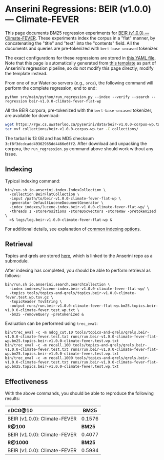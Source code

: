 # Anserini Regressions: BEIR (v1.0.0) &mdash; Climate-FEVER

This page documents BM25 regression experiments for [BEIR (v1.0.0) &mdash; Climate-FEVER](http://beir.ai/).
These experiments index the corpus in a "flat" manner, by concatenating the "title" and "text" into the "contents" field.
All the documents and queries are pre-tokenized with `bert-base-uncased` tokenizer.

The exact configurations for these regressions are stored in [this YAML file](../../src/main/resources/regression/beir-v1.0.0-climate-fever-flat-wp.yaml).
Note that this page is automatically generated from [this template](../../src/main/resources/docgen/templates/beir-v1.0.0-climate-fever-flat-wp.template) as part of Anserini's regression pipeline, so do not modify this page directly; modify the template instead.

From one of our Waterloo servers (e.g., `orca`), the following command will perform the complete regression, end to end:

```
python src/main/python/run_regression.py --index --verify --search --regression beir-v1.0.0-climate-fever-flat-wp
```

All the BEIR corpora, pre-tokenized with the `bert-base-uncased` tokenizer, are available for download:

```bash
wget https://rgw.cs.uwaterloo.ca/pyserini/data/beir-v1.0.0-corpus-wp.tar -P collections/
tar xvf collections/beir-v1.0.0-corpus-wp.tar -C collections/
```

The tarball is 13 GB and has MD5 checksum `3cf8f3dcdcadd49362965dd4466e6ff2`.
After download and unpacking the corpora, the `run_regression.py` command above should work without any issue.

## Indexing

Typical indexing command:

```
bin/run.sh io.anserini.index.IndexCollection \
  -collection BeirFlatCollection \
  -input /path/to/beir-v1.0.0-climate-fever-flat-wp \
  -generator DefaultLuceneDocumentGenerator \
  -index indexes/lucene-index.beir-v1.0.0-climate-fever-flat-wp/ \
  -threads 1 -storePositions -storeDocvectors -storeRaw -pretokenized \
  >& logs/log.beir-v1.0.0-climate-fever-flat-wp &
```

For additional details, see explanation of [common indexing options](../../docs/common-indexing-options.md).

## Retrieval

Topics and qrels are stored [here](https://github.com/castorini/anserini-tools/tree/master/topics-and-qrels), which is linked to the Anserini repo as a submodule.

After indexing has completed, you should be able to perform retrieval as follows:

```
bin/run.sh io.anserini.search.SearchCollection \
  -index indexes/lucene-index.beir-v1.0.0-climate-fever-flat-wp/ \
  -topics tools/topics-and-qrels/topics.beir-v1.0.0-climate-fever.test.wp.tsv.gz \
  -topicReader TsvString \
  -output runs/run.beir-v1.0.0-climate-fever-flat-wp.bm25.topics.beir-v1.0.0-climate-fever.test.wp.txt \
  -bm25 -removeQuery -pretokenized &
```

Evaluation can be performed using `trec_eval`:

```
bin/trec_eval -c -m ndcg_cut.10 tools/topics-and-qrels/qrels.beir-v1.0.0-climate-fever.test.txt runs/run.beir-v1.0.0-climate-fever-flat-wp.bm25.topics.beir-v1.0.0-climate-fever.test.wp.txt
bin/trec_eval -c -m recall.100 tools/topics-and-qrels/qrels.beir-v1.0.0-climate-fever.test.txt runs/run.beir-v1.0.0-climate-fever-flat-wp.bm25.topics.beir-v1.0.0-climate-fever.test.wp.txt
bin/trec_eval -c -m recall.1000 tools/topics-and-qrels/qrels.beir-v1.0.0-climate-fever.test.txt runs/run.beir-v1.0.0-climate-fever-flat-wp.bm25.topics.beir-v1.0.0-climate-fever.test.wp.txt
```

## Effectiveness

With the above commands, you should be able to reproduce the following results:

| **nDCG@10**                                                                                                  | **BM25**  |
|:-------------------------------------------------------------------------------------------------------------|-----------|
| BEIR (v1.0.0): Climate-FEVER                                                                                 | 0.1576    |
| **R@100**                                                                                                    | **BM25**  |
| BEIR (v1.0.0): Climate-FEVER                                                                                 | 0.4077    |
| **R@1000**                                                                                                   | **BM25**  |
| BEIR (v1.0.0): Climate-FEVER                                                                                 | 0.5984    |
